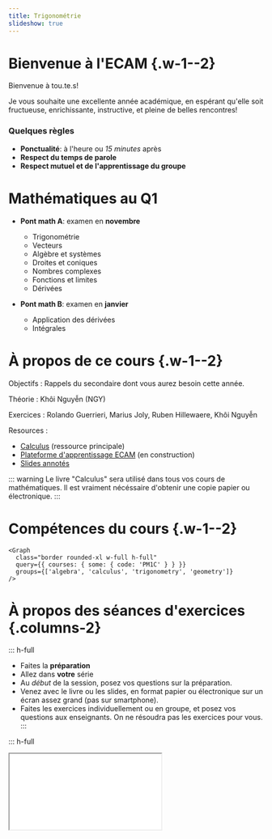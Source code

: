 ```yaml
---
title: Trigonométrie
slideshow: true
---
```


# Bienvenue à l'ECAM {.w-1--2}

Bienvenue à tou.te.s!

Je vous souhaite une excellente année académique,
en espérant qu'elle soit fructueuse, enrichissante, instructive,
et pleine de belles rencontres!

### Quelques règles

- **Ponctualité**: à l'heure ou *15 minutes* après
- **Respect du temps de parole**
- **Respect mutuel et de l'apprentissage du groupe**

# Mathématiques au Q1

- **Pont math A**: examen en **novembre**

  - Trigonométrie
  - Vecteurs
  - Algèbre et systèmes
  - Droites et coniques
  - Nombres complexes
  - Fonctions et limites
  - Dérivées

- **Pont math B**: examen en **janvier**
  - Application des dérivées
  - Intégrales

# À propos de ce cours {.w-1--2}

Objectifs
: Rappels du secondaire dont vous aurez besoin cette année.

Théorie
: Khôi Nguyễn (NGY)

Exercices
: Rolando Guerrieri, Marius Joly, Ruben Hillewaere, Khôi Nguyễn

Resources
: 
  - [Calculus](https://www.stewartcalculus.com/) (ressource principale)
  - [Plateforme d'apprentissage ECAM](/) (en construction)
  - [Slides annotés](/PM1C)

::: warning
Le livre "Calculus" sera utilisé dans tous vos cours de mathématiques.
Il est vraiment nécéssaire d'obtenir une copie papier ou électronique.
:::

# Compétences du cours {.w-1--2}

~~~ {.tsx .raw}
<Graph
  class="border rounded-xl w-full h-full"
  query={{ courses: { some: { code: 'PM1C' } } }}
  groups={['algebra', 'calculus', 'trigonometry', 'geometry']}
/>
~~~

# À propos des séances d'exercices {.columns-2}

::: h-full
- Faites la **préparation**
- Allez dans **votre** série
- Au *début* de la session,
  posez vos questions sur la préparation.
- Venez avec le livre ou les slides,
  en format papier ou électronique sur un écran assez grand
  (pas sur smartphone).
- Faites les exercices individuellement ou en groupe,
  et posez vos questions aux enseignants.
  On ne résoudra pas les exercices pour vous.
:::

::: h-full
<Iframe src="/PM1C" class="border rounded-xl shadow p-4 w-full h-4/5" />
:::

# Où trouver les ressources? {.columns-2 .h-full}

::: h-full
<Iframe src="/PM1C" class="border rounded-xl shadow p-4 w-full h-4/5" />
:::

::: h-full
#. Allez sur https://learning.ecam.be
#. Cliquez sur "Pont maths"
:::

# Livres du baccalauréat britannique {.columns-2 .h-full}

::: h-full
<Iframe class="border rounded-xl shadow w-full h-full" src="https://www.physicsandmathstutor.com/maths-revision/solutionbanks/" />
:::

::: h-full
Pour des exercices similaires **corrigés**,
nous ferons référence aux livres Edexcel (édition 2017).

- [Livres (Google drive)](https://drive.google.com/drive/folders/1qlM5jFw9kGTm45a8BtpQGopIivsvgH-4)
- [Solutions](https://www.physicsandmathstutor.com/maths-revision/solutionbanks/)

Étant un livre du secondaire,
le rhythme y est un peu plus lent.
:::

# Rappels {.w-1--2} 

#. Radians et degrés (pp. A24-A25)
   $$
   \text{degrés}
   \quad \overset{\times \frac \pi {180}}{\longrightarrow} \quad
   \text{radians}
   \qquad
   \qquad
   \text{radians}
   \quad \overset{\times \frac {180} \pi}{\longrightarrow} \quad
   \text{degrés}
   $$
#. Longueur d'arc (pp. A24-A25)
   $$
   L = r \theta, \quad \theta \text{ en radians}
   $$
#. Rapports trigonométriques (pp. A26)
   $$
     \sin \theta = \frac {\text{opposé}} {\text{hypothénuse}} \quad
     \cos \theta = \frac {\text{adjacent}} {\text{hypothénuse}} \quad
     \tan \theta = \frac {\text{opposé}} {\text{adjacent}}
   $$

   ![](/images/sohcahtoa.svg){.mx-auto .h-64}
#. Pythagore ($c^2 = a^2 + b^2$)

# Cercle trigonométrique {.w-1--2}

<Geogebra id="yyufnmy9" width={1000} height={850} />

- **Cercle trigonométrique**: rayon $1$ centré à l'origine.
- $\alpha$: angle de $AM$ avec l'axe $O x$,
  longueur d'arc si en radians
- $M (\cos \alpha, \sin \alpha)$

# Angles associés {.w-1--2}

::: {.example title="Angles associés"}
- $\sin (-x) = \dots$
- $\cos (\pi - x) = \dots$
- $\tan (\pi + x) = \dots$
:::

::: remark
Il est vraiment important d'être à l'aise avec le cercle trigonométrique.
Quelques exercices automatiquement corrigés ont été préparés pour vous.
Pour y accéder

#. [Connectez-vous](/auth/login) à l'aide de votre compte ECAM.
#. [Commencer l'exercice](/PM1C/practice/trigonometry/exact_values)
:::

# Trouver les autres nombres trigonométriques (p. A27) {.w-1--2}

::: {.example title="Exemple 4 p. A27"}
Si $\cos \theta = \frac 2 5$ et $0 < \theta < \frac \pi 2$,
trouvez les autres nombres trigonométriques.
:::

::: remark
- Vous ferez un exercice très similaire en séance.
- Exercices 29-34 (Appendice D)
:::

# Calculer des angles ou des longueurs (p. A27) {.w-1--2}

::: {.example title="Exemple 5 p. A27"}
Soit un triangle rectangle avec un angle de $40^\circ$ dont le côté opposé a comme longueur $16$.
Que vaut $x$, la longueur du côté adjacent?
:::

::: {.remark title="Exercices similaires"}
Appendice D: 35-38
:::

<Calculator />

# Découverte: $\sin(a + b)$, $\cos(a + b)$ {.w-1--2}

![](/images/addition_formulae_proofs.png){.w-3--4 .mx-auto}

# Identités trigonométriques (pp. A28-A29) {.columns-2}

::: {.proposition title="Sécante, cosécante, cotangente"}
$$
\csc x = \frac 1 {\sin x}
\qquad \sec x = \frac 1 {\cos x}
\qquad \cot x = \frac 1 {\tan x}
$$
:::

::: {.proposition title="Relations fondamentales"}
$$
\sin^2 x + \cos^2 x = 1\\
1 + \cot^2 x = \frac 1 {\sin^2 x}\\
\tan^2 x + 1 = \frac 1 {\cos^2 x}
$$
:::

::: {.proposition title="Formules d'addition"}
$$
\sin (x \pm y) = \sin x \cos y \pm \cos x \sin y\\
\cos(x \pm y) = \cos x \cos y \mp \sin x \sin y\\
\tan(x + y) = \frac {\tan x \pm \tan y} {1 \mp \tan x \tan y}
$$
:::

::: {.proposition title="Formules de duplication"}
$$
\sin 2x = 2 \sin x \cos x\\
\cos 2x = \cos^2 x - \sin^2 x\\
\tan 2x = \frac {2 \tan x} {1 - \tan^2 x}
$$
:::

::: {.proposition title="Formules de Carnot"}
$$
\cos^2 x = \frac {1 + \cos 2x} 2\\
\sin^2 x = \frac {1 - \cos 2x} 2\\
$$
:::

::: {.proposition title="Formules de Simpson"}
$$
\cos x + \cos y = 2 \cos \frac {x + y} 2 \cos \frac {x - y} 2\\
\cos x - \cos y = -2 \sin \frac {x + y} 2 \sin \frac {x - y} 2\\
\sin x + \sin y = 2 \sin \frac {x + y} 2 \cos \frac {x - y} 2\\
\sin x - \sin y = 2 \cos \frac {x + y} 2 \sin \frac {x - y} 2\\
$$
:::

# Identités trigonométriques (p. A34) {.w-1--2}

::: {.exercise title="Exercices 52, 54 p. A34"}
Prouvez les identités suivantes:

- $$\frac 1 {1 - \sin \theta} + \frac 1 {1 + \sin \theta} = 2 \sec^2 \theta$$


- $$\sin^2 x - \sin^2 y = \sin(x + y) \sin(x - y)$$
:::

::: {.remark title="Exercices supplémentaires"}
- Appendice D: 42-58
- Pure Year 1: [10.3](https://activeteach-prod.resource.pearson-intl.com/r00/r0066/r006621/r00662110/current/alevelsb_p1_ex10c.pdf)
:::

# Équations trigonométriques (p. A30) {.w-1--2}

::: {.example title="Exemple 7 p. A30"}
Résolvez l'équation $\sin x = \sin 2x$ dans l'intervalle $[0, 2 \pi]$.

Réponse: $0$, $\frac \pi 3$, $\pi$, $\frac {5 \pi} 3$ et $2 \pi$
:::

<Calculator />

::: {.remark title="Exercices supplémentaires"}
- Appendice D: 65-72
- Pure year 1:
  - [10.4](https://activeteach-prod.resource.pearson-intl.com/r00/r0066/r006621/r00662110/current/alevelsb_p1_ex10c.pdf) 
  - [10.5](https://activeteach-prod.resource.pearson-intl.com/r00/r0066/r006621/r00662112/current/alevelsb_p1_ex10e.pdf)
  - [10.6](https://activeteach-prod.resource.pearson-intl.com/r00/r0066/r006621/r00662113/current/alevelsb_p1_ex10f.pdf)
- Pure year 2: 7.4, 7.5, 7.6
:::

# Exercices supplémentaires: identités trigonométriques {.w-1--2}

<Iframe class="h-full w-full" src="https://pmt.physicsandmathstutor.com/download/Maths/A-level/Pure/Trigonometry-2/Edexcel-Set-B/Trigonometric%20Identities.pdf" />

# Exercices supplémentaires: équations trigonométriques {.w-1--2}

<Iframe class="h-full w-full" src="https://pmt.physicsandmathstutor.com//download/Maths/A-level/Pure/Trigonometry-2/Edexcel-Set-B/Trigonometric%20Equations.pdf" />

# Graphes trigonométriques (pp. A32-A34) {.columns-2}

::: h-full
### $\sin$ et $\cos$
~~~ yaml {.plot}
height: 600
width: 900
yAxis:
  domain: [-2, 2]
xAxis:
  domain: [-10, 10]
data:
  - fn: sin(x)
  - fn: cos(x)
~~~
:::

::: h-full
### $\tan$

~~~ yaml {.plot}
height: 600
width: 900
data:
  - fn: tan(x)
~~~
:::
